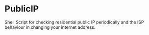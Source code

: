 # PublicIP
Shell Script for checking residential public IP periodically and the ISP behaviour in changing your internet address.
